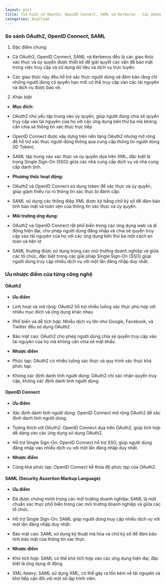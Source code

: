 ```yaml
---
layout: post
title: Tìm hiểu về OAuth2, OpenID Connect, SAML và Kerberos - Các phương thức xác thực và ủy quyền trong ứng dụng hiện đại
categories: KeyCloak
---
```


###  So sánh OAuth2, OpenID Connect, SAML

1. Đặc điểm chung: 

+ Cả OAuth2, OpenID Connect, SAML và Kerberos đều là các giao thức xác thực và ủy quyền được thiết kế để giải quyết các vấn đề bảo mật trong việc truy cập và sử dụng dữ liệu và dịch vụ trực tuyến.

+ Các giao thức này đều hỗ trợ xác thực người dùng và đảm bảo rằng chỉ những người dùng có quyền hạn mới có thể truy cập vào các tài nguyên và dịch vụ được bảo vệ.

2. Khác biệt

- **Mục đích:**

+ OAuth2 chủ yếu tập trung vào ủy quyền, giúp người dùng chia sẻ quyền truy cập vào tài nguyên của họ với các ứng dụng bên thứ ba mà không cần chia sẻ thông tin xác thực trực tiếp

+ OpenID Connect được xây dựng trên nền tảng OAuth2 nhưng mở rộng để hỗ trợ xác thực người dùng thông qua cung cấp thông tin người dùng (ID Token).

+ SAML tập trung vào xác thực và ủy quyền dựa trên XML, đặc biệt là trong Single Sign-On (SSO) giữa các nhà cung cấp dịch vụ và nhà cung cấp danh tính.

- **Phương thức hoạt động:**

+ OAuth2 và OpenID Connect sử dụng token để xác thực và ủy quyền, giúp giảm thiểu rủi ro thông tin xác thực bị đánh cắp.

+ SAML sử dụng các thông điệp XML được ký bằng chữ ký số để đảm bảo tính bảo mật và toàn vẹn của thông tin xác thực và ủy quyền.

- **Môi trường ứng dụng:** 

+ OAuth2 và OpenID Connect rất phổ biến trong các ứng dụng web và di động hiện đại, cho phép người dùng đăng nhập và chia sẻ quyền truy cập vào tài nguyên của họ với các ứng dụng bên thứ ba một cách an toàn và tiện lợ

+ SAML thường được sử dụng trong các môi trường doanh nghiệp và giữa các tổ chức, đặc biệt trong các giải pháp Single Sign-On (SSO) giúp người dùng truy cập nhiều dịch vụ với một lần đăng nhập duy nhất.

### Ưu nhược điểm của từng công nghệ

#### OAuth2

- **Ưu điểm**

+ Linh hoạt và mở rộng: OAuth2 hỗ trợ nhiều luồng xác thực phù hợp với nhiều mục đích và ứng dụng khác nhau

+ Phổ biến và dễ tích hợp: Nhiều dịch vụ lớn như Google, Facebook, và Twitter đều sử dụng OAuth2

+ Bảo mật cao: OAuth2 cho phép người dùng chia sẻ quyền truy cập vào tài nguyên của họ mà không cần chia sẻ mật khẩu.

- **Nhược điểm**

+ Phức tạp: OAuth2 có nhiều luồng xác thực và quy trình xác thực khá phức tạp.

+ Không xác định danh tính người dùng: OAuth2 chỉ xác nhận quyền truy cập, không xác định danh tính người dùng.

#### OpenID Connect

- **Ưu điểm**

+ Xác định danh tính người dùng: OpenID Connect mở rộng OAuth2 để xác định danh tính người dùng.

+ Tương thích với OAuth2: OpenID Connect dựa trên OAuth2, giúp tích hợp dễ dàng vào các ứng dụng sử dụng OAuth2.

+ Hỗ trợ Single Sign-On: OpenID Connect hỗ trợ SSO, giúp người dùng đăng nhập vào nhiều dịch vụ với một lần đăng nhập duy nhất.

- **Nhược điểm**

+ Cũng khá phức tạp: OpenID Connect kế thừa độ phức tạp của OAuth2.

#### SAML (Security Assertion Markup Language)

- **Ưu điểm**

+ Đã được chứng minh trong các môi trường doanh nghiệp: SAML là một chuẩn xác thực phổ biến trong các môi trường doanh nghiệp và giữa các tổ chức.

+ Hỗ trợ Single Sign-On: SAML giúp người dùng truy cập nhiều dịch vụ với một lần đăng nhập duy nhất.

+ Bảo mật cao: SAML sử dụng kỹ thuật mã hóa và chữ ký số để đảm bảo tính bảo mật của thông tin xác thực.


- **Nhược điểm**

+ Khó tích hợp: SAML có thể khó tích hợp vào các ứng dụng hiện đại, đặc biệt là ứng dụng di động.

+ XML-heavy: SAML sử dụng XML, có thể gây ra tốn kém về tài nguyên và khó tiếp cận đối với một số lập trình viên.

